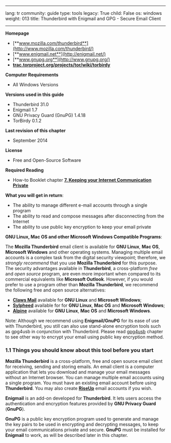 

---

lang: tr
community: guide
type: tools
legacy: True
child: False
os: windows
weight: 013
title: Thunderbird with Enigmail and GPG - Secure Email Client

---

**Homepage**

- [**www.mozilla.com/thunderbird**](http://www.mozilla.com/thunderbird/)
- [**www.enigmail.net**](http://enigmail.net/)
- [**www.gnupg.org**](http://www.gnupg.org/)
- [**trac.torproject.org/projects/tor/wiki/torbirdy**](https://trac.torproject.org/projects/tor/wiki/torbirdy)

**Computer Requirements**

- All Windows Versions

**Versions used in this guide**

- Thunderbird 31.0 
- Enigmail 1.7
- GNU Privacy Guard (GnuPG) 1.4.18
- TorBirdy 0.1.2

**Last revision of this chapter**

- September 2014

**License**

- Free and Open-Source Software

**Required Reading**

- How-to Booklet chapter [**7. Keeping your Internet Communication Private**](/chapter-7)

**What you will get in return**: 

- The ability to manage different e-mail accounts through a single program
- The ability to read and compose messages after disconnecting from the Internet
- The ability to use public key encryption to keep your email private 

**GNU Linux, Mac OS and other Microsoft Windows Compatible Programs**:

The **Mozilla Thunderbird** email client is available for **GNU Linux**, **Mac OS**, **Microsoft Windows** and other operating systems. Managing multiple email accounts is a complex task from the digital security viewpoint; therefore, we *strongly recommend* that you use **Mozilla Thunderbird** for this purpose. The security advantages available in **Thunderbird**, a cross-platform *free* and *open source* program, are even more important when compared to its commercial equivalents like **Microsoft Outlook**. However, if you would prefer to use a program other than **Mozilla Thunderbird**, we recommend the following free and open source alternatives:

* [**Claws  Mail**](http://www.claws-mail.org/) available for **GNU Linux** and **Microsoft Windows**;
* [**Sylpheed**](http://sylpheed.sraoss.jp/en/) available for for **GNU Linux**, **Mac OS** and **Microsoft Windows**;
* [**Alpine**](http://www.washington.edu/alpine/) available for **GNU Linux**, **Mac OS** and **Microsoft Windows**.

Note: Although we recommend using **Enigmail/GnuPG** for its ease of use with Thunderbird, you still can also use stand-alone encryption tools such as gpg4usb in conjunction with Thunderbird. Please read [gpg4usb](/en/gpg4usb_portable) chapter to see other way to encrypt your email using public key encryption method.

### 1.1 Things you should know about this tool before you start ###

**Mozilla Thunderbird** is a cross-platform, free and open source email client for receiving, sending and storing emails. An email client is a computer application that lets you download and manage your email messages without an Internet browser. You can manage multiple email accounts using a single program. You must have an existing email account before using **Thunderbird**. You may also create [**RiseUp**](/en/riseup_createaccount) email accounts if you wish.

**Enigmail** is an add-on developed for **Thunderbird**. It lets users access the authentication and encryption features provided by **GNU Privacy Guard** (**GnuPG**).

**GnuPG** is a public key encryption program used to generate and manage the key pairs to be used in encrypting and decrypting messages, to keep your email communications private and secure. **GnuPG** must be installed for **Enigmail** to work, as will be described later in this chapter.


